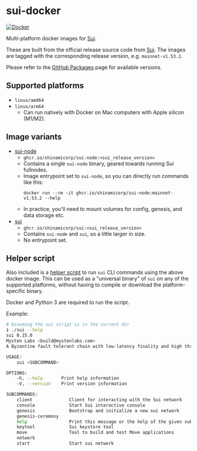 # sui-docker

[![Docker](https://github.com/shinamicorp/sui-docker/actions/workflows/docker.yaml/badge.svg)](https://github.com/shinamicorp/sui-docker/actions/workflows/docker.yaml)

Multi-platform docker images for [Sui](https://sui.io/).

These are built from the official release source code from [Sui](https://github.com/MystenLabs/sui/releases).
The images are tagged with the corresponding release version, e.g. `mainnet-v1.53.2`.

Please refer to the [GitHub Packages](https://github.com/orgs/shinamicorp/packages?repo_name=sui-docker) page for available versions.

## Supported platforms

- `linux/amd64`
- `linux/arm64`
  - Can run natively with Docker on Mac computers with Apple silicon (M1/M2).

## Image variants

- [sui-node](https://github.com/shinamicorp/sui-docker/pkgs/container/sui-node)
  - `ghcr.io/shinamicorp/sui-node:<sui_release_version>`
  - Contains a single `sui-node` binary, geared towards running Sui fullnodes.
  - Image entrypoint set to `sui-node`, so you can directly run commands like this:
    ```
    docker run --rm -it ghcr.io/shinamicorp/sui-node:mainnet-v1.53.2 --help
    ```
  - In practice, you'll need to mount volumes for config, genesis, and data storage etc.
- [sui](https://github.com/shinamicorp/sui-docker/pkgs/container/sui)
  - `ghcr.io/shinamicorp/sui:<sui_release_version>`
  - Contains `sui-node` and `sui`, so a little larger in size.
  - No entrypoint set.

## Helper script

Also included is a [helper script](./sui) to run `sui` CLI commands using the above docker image.
This can be used as a "universal binary" of `sui` on any of the supported platforms, without having to compile or download the platform-specific binary.

Docker and Python 3 are required to run the script.

Example:

```bash
# Assuming the sui script is in the current dir
❯ ./sui --help
sui 0.15.0
Mysten Labs <build@mystenlabs.com>
A Byzantine fault tolerant chain with low-latency finality and high throughput

USAGE:
    sui <SUBCOMMAND>

OPTIONS:
    -h, --help       Print help information
    -V, --version    Print version information

SUBCOMMANDS:
    client              Client for interacting with the Sui network
    console             Start Sui interactive console
    genesis             Bootstrap and initialize a new sui network
    genesis-ceremony    
    help                Print this message or the help of the given subcommand(s)
    keytool             Sui keystore tool
    move                Tool to build and test Move applications
    network             
    start               Start sui network
```
